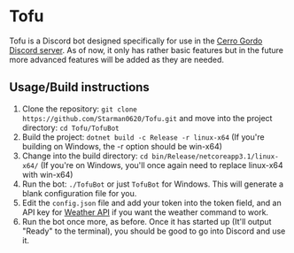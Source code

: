 # Tofu
Tofu is a Discord bot designed specifically for use in the [Cerro Gordo Discord server](https://discord.gg/J5UR49wAaD). As of now, it only has rather basic features but in the future more advanced features will be added as they are needed.

## Usage/Build instructions
1. Clone the repository: ``git clone https://github.com/Starman0620/Tofu.git`` and move into the project directory: ``cd Tofu/TofuBot``
2. Build the project: ``dotnet build -c Release -r linux-x64`` (If you're building on Windows, the -r option should be win-x64) 
3. Change into the build directory: ``cd bin/Release/netcoreapp3.1/linux-x64/`` (If you're on Windows, you'll once again need to replace linux-x64 with win-x64)
4. Run the bot: ``./TofuBot`` or just ``TofuBot`` for Windows. This will generate a blank configuration file for you.
5. Edit the ``config.json``  file and add your token into the token field, and an API key for [Weather API](https://www.weatherapi.com/) if you want the weather command to work.
6. Run the bot once more, as before. Once it has started up (It'll output "Ready" to the terminal), you should be good to go into Discord and use it.
